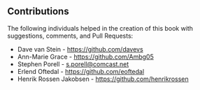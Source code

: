 ## Contributions

The following individuals helped in the creation of this book with suggestions, comments, and Pull Requests:

* Dave van Stein - https://github.com/davevs
* Ann-Marie Grace - https://github.com/Ambg05
* Stephen Porell - s.porell@comcast.net
* Erlend Oftedal - https://github.com/eoftedal
* Henrik Rossen Jakobsen - https://github.com/henrikrossen
